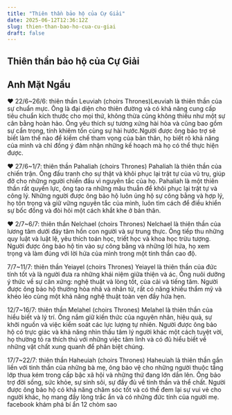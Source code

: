 ```yaml
---
title: "Thiên thần bảo hộ của Cự Giải"
date: 2025-06-12T12:36:12Z
slug: thien-than-bao-ho-cua-cu-giai
draft: false
---
```


## Thiên thần bảo hộ của Cự Giải

## Anh Mặt Ngầu

♥ 22/6~26/6: thiên thần Leuviah (choirs Thrones)​Leuviah là thiên thần của sự chuẩn mực. Ông là đại diện cho thiên đường và có khả năng cung cấp tiêu chuẩn kích thước cho mọi thứ, không thừa cũng không thiếu như một sự cân bằng hoàn hảo. Ông yêu thích sự tương xứng hài hòa và cũng bao gồm sự cẩn trọng, tính khiêm tốn cùng sự hài hước.​Người được ông bảo trợ sẽ biết làm thế nào để kiềm chế tham vọng của bản thân, họ biết rõ khả năng của mình và​ chỉ đồng ý đảm nhận những kế hoạch mà họ có thể thực hiện được.

♥ 27/6~1/7: thiên thần Pahaliah (choirs Thrones)
Pahaliah là thiên thần của chiến trận. Ông đấu tranh cho sự thật và khôi phục lại trật tự của vũ trụ, giúp đỡ cho những người chiến đấu vì nguyên tắc của họ. Pahaliah là một thiên thần rất quyền lực, ông tạo ra những mâu thuẫn để khôi phục lại trật tự và công lý.
Những người được ông bảo hộ luôn ủng hộ sự công bằng và hợp lý, họ tôn trọng và giữ vững nguyên tắc của mình, luôn tìm cách để điều khiển sự bốc đồng và đòi hỏi một cách khắt khe ở bản thân.

♥ 2/7~6/7: thiên thần Nelchael (choirs Thrones)
Nelchael là thiên thần của lương tâm dưới đáy tâm hồn con người và sự trung thực. Ông tiếp thu những quy luật và luật lệ, yêu thích toán học, triết học và khoa học trừu tượng.
Người được ông bảo hộ tin vào sự công bằng và những lời hứa, họ xem trọng và làm đúng với lời hứa của mình trong một tinh thần cao độ.

7/7~11/7: thiên thần Yeiayel (choirs Thrones)
Yeiayel là thiên thần của đức tính tốt và là người đưa ra những khái niệm giữa thiện và ác. Ông nuôi dưỡng ý thức về sự cân xứng: nghệ thuật và lòng tốt, của cải và tiếng tăm.
Người được ông bảo hộ thường hòa nhã và nhân từ, rất có năng khiếu thẩm mỹ và khéo léo cùng một khả năng nghệ thuật toàn vẹn đầy hứa hẹn.

12/7~16/7: thiên thần Melahel (choirs Thrones)
Melahel là thiên thần của hiểu biết và lý trí. Ông nắm giữ kiến thức của nguyên nhân, hiệu quả, sự khởi nguồn và việc kiểm soát các lực lượng tự nhiên.
Người được ông bảo hộ có trực giác và khả năng nhìn thấu tâm lý người khác một cách tuyệt vời, họ thường tỏ ra thích thú với những việc tâm linh và có đủ hiểu biết về những vật chất xung quanh để phân biệt chúng.

17/7~22/7: thiên thần Haheuiah (choirs Thrones)
Haheuiah là thiên thần gắn liền với tinh thần của những bà mẹ, ông bảo vệ cho những người thuộc tầng lớp thua kém trong cấp bậc xã hội và những thứ đang lớn dần lên. Ông bảo trợ đời sống, sức khỏe, sự sinh sôi, sự đầy đủ về tinh thần và thể chất.
Người được ông bảo hộ có khả năng chăm sóc tốt và có thể đem lại sự vui vẻ cho người khác, họ mang đầy lòng trắc ẩn và có những đức tính của người mẹ.​ 
facebook khám phá bí ẩn 12 chòm sao​
